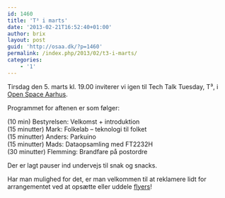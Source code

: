 ```yaml
---
id: 1460
title: 'T³ i marts'
date: '2013-02-21T16:52:40+01:00'
author: brix
layout: post
guid: 'http://osaa.dk/?p=1460'
permalink: /index.php/2013/02/t3-i-marts/
categories:
    - '1'
---
```


Tirsdag den 5. marts kl. 19.00 inviterer vi igen til Tech Talk Tuesday, T³, i [Open Space Aarhus](http://find.osaa.dk).

Programmet for aftenen er som følger:

(10 min) Bestyrelsen: Velkomst + introduktion  
(15 minutter) Mark: Folkelab – teknologi til folket  
(15 minutter) Anders: Parkuino  
(15 minutter) Mads: Dataopsamling med FT2232H  
(30 minutter) Flemming: Brandfare på postordre

Der er lagt pauser ind undervejs til snak og snacks.

Har man mulighed for det, er man velkommen til at reklamere lidt for arrangementet ved at opsætte eller uddele [flyers](https://www.osaa.dk//wiki/images/Tech_Talk_Tuesday_2013-03-05.pdf)!